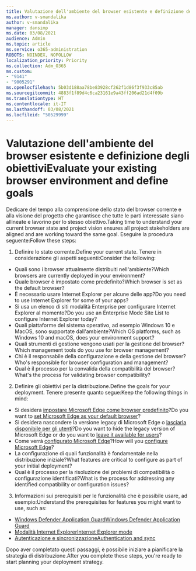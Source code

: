 ```yaml
---
title: Valutazione dell'ambiente del browser esistente e definizione degli obiettivi
ms.author: v-smandalika
author: v-smandalika
manager: dansimp
ms.date: 03/08/2021
audience: Admin
ms.topic: article
ms.service: o365-administration
ROBOTS: NOINDEX, NOFOLLOW
localization_priority: Priority
ms.collection: Adm_O365
ms.custom:
- "9141"
- "9005291"
ms.openlocfilehash: 5b03d188aa78be83928cf262f1d86f3f933c85ab
ms.sourcegitcommit: 4883f1f89d4c6ca23161e9a43ff206ad21d4f09b
ms.translationtype: HT
ms.contentlocale: it-IT
ms.lasthandoff: 03/08/2021
ms.locfileid: "50529999"
---
```

# <a name="evaluate-your-existing-browser-environment-and-define-goals"></a><span data-ttu-id="21a36-102">Valutazione dell'ambiente del browser esistente e definizione degli obiettivi</span><span class="sxs-lookup"><span data-stu-id="21a36-102">Evaluate your existing browser environment and define goals</span></span>

<span data-ttu-id="21a36-103">Dedicare del tempo alla comprensione dello stato del browser corrente e alla visione del progetto che garantisce che tutte le parti interessate siano allineate e lavorino per lo stesso obiettivo.</span><span class="sxs-lookup"><span data-stu-id="21a36-103">Taking time to understand your current browser state and project vision ensures all project stakeholders are aligned and are working toward the same goal.</span></span> <span data-ttu-id="21a36-104">Eseguire la procedura seguente:</span><span class="sxs-lookup"><span data-stu-id="21a36-104">Follow these steps:</span></span>

1. <span data-ttu-id="21a36-105">Definire lo stato corrente.</span><span class="sxs-lookup"><span data-stu-id="21a36-105">Define your current state.</span></span> <span data-ttu-id="21a36-106">Tenere in considerazione gli aspetti seguenti:</span><span class="sxs-lookup"><span data-stu-id="21a36-106">Consider the following:</span></span>
- <span data-ttu-id="21a36-107">Quali sono i browser attualmente distribuiti nell'ambiente?</span><span class="sxs-lookup"><span data-stu-id="21a36-107">Which browsers are currently deployed in your environment?</span></span>
- <span data-ttu-id="21a36-108">Quale browser è impostato come predefinito?</span><span class="sxs-lookup"><span data-stu-id="21a36-108">Which browser is set as the default browser?</span></span>
- <span data-ttu-id="21a36-109">È necessario usare Internet Explorer per alcune delle app?</span><span class="sxs-lookup"><span data-stu-id="21a36-109">Do you need to use Internet Explorer for some of your apps?</span></span>
- <span data-ttu-id="21a36-110">Si usa un elenco di siti modalità Enterprise per configurare Internet Explorer al momento?</span><span class="sxs-lookup"><span data-stu-id="21a36-110">Do you use an Enterprise Mode Site List to configure Internet Explorer today?</span></span>
- <span data-ttu-id="21a36-111">Quali piattaforme del sistema operativo, ad esempio Windows 10 e MacOS, sono supportate dall'ambiente?</span><span class="sxs-lookup"><span data-stu-id="21a36-111">Which OS platforms, such as Windows 10 and macOS, does your environment support?</span></span>
- <span data-ttu-id="21a36-112">Quali strumenti di gestione vengono usati per la gestione del browser?</span><span class="sxs-lookup"><span data-stu-id="21a36-112">Which management tools do you use for browser management?</span></span>
- <span data-ttu-id="21a36-113">Chi è il responsabile della configurazione e della gestione del browser?</span><span class="sxs-lookup"><span data-stu-id="21a36-113">Who's responsible for browser configuration and management?</span></span>
- <span data-ttu-id="21a36-114">Qual è il processo per la convalida della compatibilità del browser?</span><span class="sxs-lookup"><span data-stu-id="21a36-114">What's the process for validating browser compatibility?</span></span>
2. <span data-ttu-id="21a36-115">Definire gli obiettivi per la distribuzione.</span><span class="sxs-lookup"><span data-stu-id="21a36-115">Define the goals for your deployment.</span></span> <span data-ttu-id="21a36-116">Tenere presente quanto segue:</span><span class="sxs-lookup"><span data-stu-id="21a36-116">Keep the following things in mind:</span></span>
- <span data-ttu-id="21a36-117">Si desidera [impostare Microsoft Edge come browser predefinito](https://docs.microsoft.com/DeployEdge/edge-default-browser)?</span><span class="sxs-lookup"><span data-stu-id="21a36-117">Do you want to [set Microsoft Edge as your default browser](https://docs.microsoft.com/DeployEdge/edge-default-browser)?</span></span>
- <span data-ttu-id="21a36-118">Si desidera nascondere la versione legacy di Microsoft Edge o [lasciarla disponibile per gli utenti](https://docs.microsoft.com/DeployEdge/microsoft-edge-sysupdate-access-old-edge)?</span><span class="sxs-lookup"><span data-stu-id="21a36-118">Do you want to hide the legacy version of Microsoft Edge or do you want to [leave it available for users](https://docs.microsoft.com/DeployEdge/microsoft-edge-sysupdate-access-old-edge)?</span></span>
- <span data-ttu-id="21a36-119">Come verrà [configurato Microsoft Edge](https://docs.microsoft.com/DeployEdge/configure-microsoft-edge)?</span><span class="sxs-lookup"><span data-stu-id="21a36-119">How will you [configure Microsoft Edge](https://docs.microsoft.com/DeployEdge/configure-microsoft-edge)?</span></span>
- <span data-ttu-id="21a36-120">La configurazione di quali funzionalità è fondamentale nella distribuzione iniziale?</span><span class="sxs-lookup"><span data-stu-id="21a36-120">What features are critical to configure as part of your initial deployment?</span></span>
- <span data-ttu-id="21a36-121">Qual è il processo per la risoluzione dei problemi di compatibilità o configurazione identificati?</span><span class="sxs-lookup"><span data-stu-id="21a36-121">What is the process for addressing any identified compatibility or configuration issues?</span></span>
3. <span data-ttu-id="21a36-122">Informazioni sui prerequisiti per le funzionalità che è possibile usare, ad esempio:</span><span class="sxs-lookup"><span data-stu-id="21a36-122">Understand the prerequisites for features you might want to use, such as:</span></span>
- [<span data-ttu-id="21a36-123">Windows Defender Application Guard</span><span class="sxs-lookup"><span data-stu-id="21a36-123">Windows Defender Application Guard</span></span>](https://docs.microsoft.com/windows/security/threat-protection/microsoft-defender-application-guard/reqs-md-app-guard)
- [<span data-ttu-id="21a36-124">Modalità Internet Explorer</span><span class="sxs-lookup"><span data-stu-id="21a36-124">Internet Explorer mode</span></span>](https://docs.microsoft.com/DeployEdge/edge-ie-mode)
- [<span data-ttu-id="21a36-125">Autenticazione e sincronizzazione</span><span class="sxs-lookup"><span data-stu-id="21a36-125">Authentication and sync</span></span>](https://docs.microsoft.com/DeployEdge/microsoft-edge-security-identity)

<span data-ttu-id="21a36-126">Dopo aver completato questi passaggi, è possibile iniziare a pianificare la strategia di distribuzione.</span><span class="sxs-lookup"><span data-stu-id="21a36-126">After you complete these steps, you're ready to start planning your deployment strategy.</span></span>
